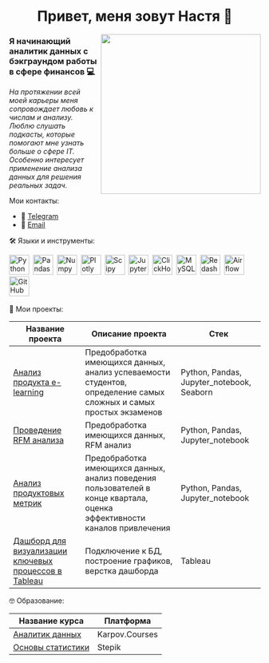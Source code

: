 <h1 align="center">Привет, меня зовут Настя 👋</h1>
<img img align="right" src="https://media.giphy.com/media/v1.Y2lkPTc5MGI3NjExZXhxaDNkeXkyYWF2cnlqMWNxMGJteDUyanhueDc0NDRuZG9uOWtociZlcD12MV9pbnRlcm5hbF9naWZfYnlfaWQmY3Q9Zw/JIX9t2j0ZTN9S/giphy.gif" width='320'/>


### Я начинающий аналитик данных с бэкграундом работы в сфере финансов 💻

*На протяжении всей моей карьеры меня сопровождает любовь к числам и анализу.*
*Люблю слушать подкасты, которые помогают мне узнать больше о сфере IT. Особенно интересует применение анализа данных для решения реальных задач.*

Мои контакты:
* 📱 [Telegram](https://t.me/bashkova_nastia)
* 📨 [Email](mailto:bashkova.nastia@yandex.ru)

🛠️ Языки и инструменты:
<div>
  <img src="https://img.shields.io/badge/python-white?logo=python&style=for-the-badge" title="Python" alt="Python" height="40"/>&nbsp;
  <img src="https://img.shields.io/badge/pandas-white?logo=pandas&logoColor=blue&style=for-the-badge" title="Pandas" alt="Pandas" height="40"/>&nbsp;
  <img src="https://img.shields.io/badge/numpy-white?logo=numpy&logoColor=blue&style=for-the-badge" title="Numpy" alt="Numpy" height="40"/>&nbsp;
  <img src="https://img.shields.io/badge/plotly-white?logo=plotly&logoColor=blue&style=for-the-badge" title="Plotly" alt="Plotly" height="40"/>&nbsp;
  <img src="https://img.shields.io/badge/Scipy-white?logo=Scipy&logoColor=black&style=for-the-badge" title="Scipy" alt="Scipy" height="40"/>&nbsp;
  <img src="https://img.shields.io/badge/Jupyter_notebook-white?logo=Jupyter&style=for-the-badge" title="Jupyter" alt="Jupyter" height="40"/>&nbsp;
  <img src="https://img.shields.io/badge/Clickhouse-white?logo=Clickhouse&style=for-the-badge" title="ClickHouse" alt="ClickHouse" height="40"/>&nbsp;
  <img src="https://img.shields.io/badge/mySQL-white?logo=mySQL&s&style=for-the-badge" title="MySQL"  alt="MySQL" height="40"/>&nbsp;
  <img src="https://img.shields.io/badge/redash-white?logo=redash&logoColor=black&style=for-the-badge" title="Redash" alt="Redash" height="40"/>&nbsp;
  <img src="https://img.shields.io/badge/Tableau-white?logo=Tableau&s&logoColor=yellow&style=for-the-badge" title="Airflow" alt="Airflow" height="40"/>&nbsp;
  <img src="https://img.shields.io/badge/github-white?logo=github&logoColor=black&style=for-the-badge" title="GitHub" alt="GitHub" height="40"/>&nbsp;
  
  


📑 Мои проекты:

|Название проекта|Описание проекта|Стек|
|----------------|----------------|----------|
|[Анализ продукта e-learning](https://github.com/AnastasiiaBashkova/project_e-learning)|Предобработка имеющихся данных, анализ успеваемости студентов, определение самых сложных и самых простых экзаменов|Python, Pandas, Jupyter_notebook, Seaborn|
|[Проведение RFM анализа](https://github.com/AnastasiiaBashkova/project_RFM-analysis/tree/main)|Предобработка имеющихся данных, RFM анализ|Python, Pandas, Jupyter_notebook|
|[Анализ продуктовых метрик](https://github.com/AnastasiiaBashkova/project_food_delivery)|Предобработка имеющихся данных, анализ поведения пользователей в конце квартала, оценка эффективности каналов привлечения|Python, Pandas, Jupyter_notebook|
|[Дашборд для визуализации ключевых процессов в Tableau](https://public.tableau.com/app/profile/anastasiia.bashkova/viz/KarpovDashboardPractice_17006494066810/ProfitMonthlyAnalysisBashkovaAA)|Подключение к БД, построение графиков, верстка дашборда|Tableau|



🤓 Образование:

|Название курса|Платформа|
|----------------|----------------|
|[Аналитик данных](https://lab.karpov.courses/certificate/4d987f72-e420-4741-a549-a15c28a217a1/)|Karpov.Courses|
|[Основы статистики](https://stepik.org/cert/2223889)|Stepik|
